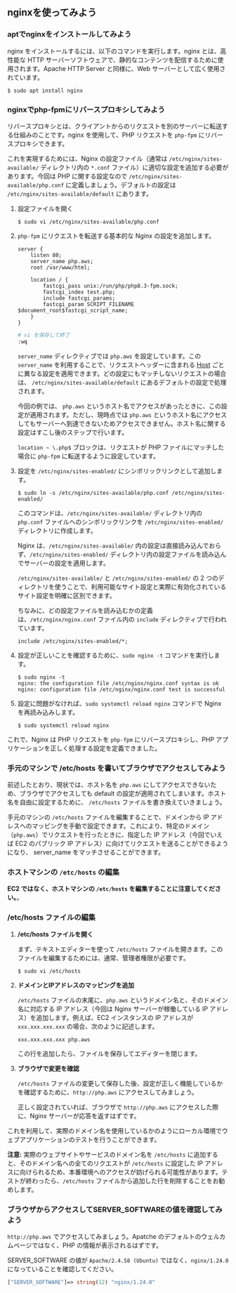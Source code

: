 ## nginxを使ってみよう

### aptでnginxをインストールしてみよう

nginx をインストールするには、以下のコマンドを実行します。nginx とは、高性能な HTTP サーバーソフトウェアで、静的なコンテンツを配信するために使用されます。Apache HTTP Server と同様に、Web サーバーとして広く使用されています。

```terminal
$ sudo apt install nginx
```

### nginxでphp-fpmにリバースプロキシしてみよう

リバースプロキシとは、クライアントからのリクエストを別のサーバーに転送する仕組みのことです。nginx を使用して、PHP リクエストを `php-fpm` にリバースプロキシできます。

これを実現するためには、Nginx の設定ファイル（通常は `/etc/nginx/sites-available/` ディレクトリ内の `*.conf` ファイル）に適切な設定を追加する必要があります。今回は PHP に関する設定なので `/etc/nginx/sites-available/php.conf` に定義しましょう。デフォルトの設定は `/etc/nginx/sites-available/default` にあります。

1. 設定ファイルを開く

    ```terminal
    $ sudo vi /etc/nginx/sites-available/php.conf
    ```

2. `php-fpm` にリクエストを転送する基本的な Nginx の設定を追加します。

    ```nginx
    server {
        listen 80;
        server_name php.aws;
        root /var/www/html;

        location / {
            fastcgi_pass unix:/run/php/php8.3-fpm.sock;
            fastcgi_index test.php;
            include fastcgi_params;
            fastcgi_param SCRIPT_FILENAME $document_root$fastcgi_script_name;
        }
    }
    ```

    ```sh
    # vi を保存して終了
    :wq
    ```

    `server_name` ディレクティブでは `php.aws` を設定しています。この `server_name` を利用することで、リクエストヘッダーに含まれる [Host](https://developer.mozilla.org/ja/docs/Web/HTTP/Headers/Host) ごとに異なる設定を適用できます。どの設定にもマッチしないリクエストの場合は、 `/etc/nginx/sites-available/default` にあるデフォルトの設定で処理されます。

    今回の例では、 `php.aws` というホスト名でアクセスがあったときに、この設定が適用されます。ただし、現時点では `php.aws` というホスト名にアクセスしてもサーバーへ到達できないためアクセスできません。ホスト名に関する設定はすこし後のステップで行います。

    `location ~ \.php$` ブロックは、リクエストが PHP ファイルにマッチした場合に `php-fpm` に転送するように設定しています。

3. 設定を `/etc/nginx/sites-enabled/` にシンボリックリンクとして追加します。

    ```terminal
    $ sudo ln -s /etc/nginx/sites-available/php.conf /etc/nginx/sites-enabled/
    ```

    このコマンドは、`/etc/nginx/sites-available/` ディレクトリ内の `php.conf` ファイルへのシンボリックリンクを `/etc/nginx/sites-enabled/` ディレクトリに作成します。

    Nginx は、`/etc/nginx/sites-available/` 内の設定は直接読み込んでおらず、`/etc/nginx/sites-enabled/` ディレクトリ内の設定ファイルを読み込んでサーバーの設定を適用します。

    `/etc/nginx/sites-available/` と `/etc/nginx/sites-enabled/` の 2 つのディレクトリを使うことで、利用可能なサイト設定と実際に有効化されているサイト設定を明確に区別できます。

    ちなみに、どの設定ファイルを読み込むかの定義は、`/etc/nginx/nginx.conf` ファイル内の `include` ディレクティブで行われています。

    ```nginx
    include /etc/nginx/sites-enabled/*;
    ```

4. 設定が正しいことを確認するために、`sudo nginx -t` コマンドを実行します。

    ```terminal
    $ sudo nginx -t
    nginx: the configuration file /etc/nginx/nginx.conf syntax is ok
    nginx: configuration file /etc/nginx/nginx.conf test is successful
    ```

5. 設定に問題がなければ、`sudo systemctl reload nginx` コマンドで Nginx を再読み込みします。

    ```terminal
    $ sudo systemctl reload nginx
    ```

これで、Nginx は PHP リクエストを `php-fpm` にリバースプロキシし、PHP アプリケーションを正しく処理する設定を定義できました。

### 手元のマシンで /etc/hosts を書いてブラウザでアクセスしてみよう

前述したとおり、現状では、ホスト名を `php.aws` にしてアクセスできないため、ブラウザでアクセスしても default の設定が適用されてしまいます。ホスト名を自由に設定するために、 `/etc/hosts` ファイルを書き換えていきましょう。

手元のマシンの `/etc/hosts` ファイルを編集することで、ドメインから IP アドレスへのマッピングを手動で設定できます。これにより、特定のドメイン（`php.aws`）でリクエストを行ったときに、指定した IP アドレス（今回でいえば EC2 のパブリック IP アドレス）に向けてリクエストを送ることができるようになり、 server_name をマッチさせることができます。

### ホストマシンの `/etc/hosts` の編集

**EC2 ではなく、ホストマシンの `/etc/hosts` を編集することに注意してください。**。

### /etc/hosts ファイルの編集

1. **/etc/hosts ファイルを開く**

   まず、テキストエディターを使って `/etc/hosts` ファイルを開きます。このファイルを編集するためには、通常、管理者権限が必要です。

   ```terminal
   $ sudo vi /etc/hosts
   ```

2. **ドメインとIPアドレスのマッピングを追加**

   `/etc/hosts` ファイルの末尾に、`php.aws` というドメイン名と、そのドメイン名に対応する IP アドレス（今回は Nginx サーバーが稼働している IP アドレス）を追加します。例えば、EC2 インスタンスの IP アドレスが `xxx.xxx.xxx.xxx` の場合、次のように記述します。

   ```text
   xxx.xxx.xxx.xxx php.aws
   ```

   この行を追加したら、ファイルを保存してエディターを閉じます。

3. **ブラウザで変更を確認**

   `/etc/hosts` ファイルの変更して保存した後、設定が正しく機能しているかを確認するために、`http://php.aws` にアクセスしてみましょう。

   正しく設定されていれば、ブラウザで `http://php.aws` にアクセスした際に、Nginx サーバーが応答を返すはずです。

これを利用して、実際のドメイン名を使用しているかのようにローカル環境でウェブアプリケーションのテストを行うことができます。

**注意:** 実際のウェブサイトやサービスのドメイン名を `/etc/hosts` に追加すると、そのドメイン名への全てのリクエストが `/etc/hosts` に設定した IP アドレスに向けられるため、本番環境へのアクセスが妨げられる可能性があります。テストが終わったら、`/etc/hosts` ファイルから追加した行を削除することをお勧めします。

### ブラウザからアクセスしてSERVER_SOFTWAREの値を確認してみよう

`http://php.aws` でアクセスしてみましょう。Apatche のデフォルトのウェルカムページではなく、PHP の情報が表示されるはずです。

SERVER_SOFTWARE の値が `Apache/2.4.58 (Ubuntu)` ではなく、`nginx/1.24.0` になっていることを確認してください。

```php
["SERVER_SOFTWARE"]=> string(12) "nginx/1.24.0"
```
